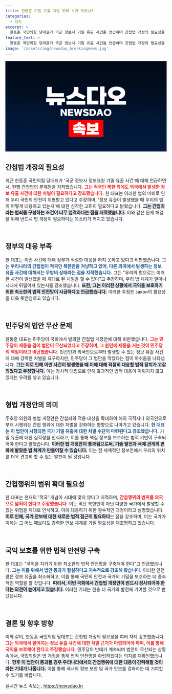 ```yaml
---
title: 한동훈 기밀 유출 처벌 못해 누가 막았나?
categories:
  - 정치
excerpt: >
  한동훈 국민의힘 당대표가 국군 정보사 기밀 유출 사건을 언급하며 간첩법 개정의 필요성을 강하게 주장했다. 그는 중국 국적 동포의 기밀 유출, 간첩죄로 처벌해야 한다며 민주당의 방해를 비난했다.
feature_text: >
  한동훈 국민의힘 당대표가 국군 정보사 기밀 유출 사건을 언급하며 간첩법 개정의 필요성을 강하게 주장했다. 그는 중국 국적 동포의 기밀 유출, 간첩죄로 처벌해야 한다며 민주당의 방해를 비난했다.
image: '/assets/img/newsdao_breakingnews.jpg'
---
```


<p><img src="/assets/img/newsdao_breakingnews.jpg" alt="pcversion 속보" /></p>

<h2 data-ke-size="size26">간첩법 개정의 필요성</h2>

<p data-ke-size="size16">최근 한동훈 국민의힘 당대표가 '국군 정보사 정보요원 기밀 유출 사건'에 대해 언급하면서, 현행 간첩법의 문제점을 지적했습니다. <b><span style="color: #ee2323;">그는 적국인 북한 외에도 외국에서 발생한 정보 유출 사건에 대한 처벌이 필요하다고 강조했습니다.</span></b> 한 대표는 이러한 법의 미비로 인해 우리 국민의 안전이 위협받고 있다고 주장하며, '정보 유출이 발생했을 때 우리의 법이 어떻게 대응하고 있는지'에 대한 심각한 고민이 필요하다고 밝혔습니다. <b><span style="background-color: #21538527;">그는 간첩죄라는 범죄를 구성하는 조건이 너무 엄격하다는 점을 지적했습니다.</span></b> 이와 같은 문제 해결을 위해 반드시 법 개정이 필요하다는 목소리가 커지고 있습니다.</p>

<p data-ke-size="size16">&nbsp;</p>

<h2 data-ke-size="size26">정부의 대응 부족</h2>

<p data-ke-size="size16">한 대표는 이번 사건에 대해 정부가 적절한 대응을 하지 못하고 있다고 비판했습니다. <b><span style="color: #1a5490;">그는 우리나라의 간첩법이 적국인 북한만을 겨냥하고 있어, 다른 외국에서 발생하는 정보 유출 사건에 대해서는 무방비 상태라는 점을 지적했습니다.</span></b> 그는 "우리의 법으로는 이러한 사건이 발생했을 때 제대로 된 처벌을 할 수 없다"고 주장하며, 우리 법 체계가 얼마나 시대에 뒤떨어져 있는지를 강조했습니다. <b><span style="background-color: #21538527;">또한, 그는 이러한 상황에서 국익을 보호하기 위한 최소한의 법적 안전망이 시급하다고 언급했습니다.</span></b> 이러한 주장은 закон의 필요성을 더욱 뒷받침하고 있습니다.</p>

<p data-ke-size="size16">&nbsp;</p>

<h2 data-ke-size="size26">민주당의 법안 무산 문제</h2>

<p data-ke-size="size16">한동훈 대표는 민주당이 국회에서 발의한 간첩법 개정안에 대해 비판했습니다. <b><span style="color: #ee2323;">그는 민주당이 제동을 걸어 법안이 무산되었다고 주장하며, 그 원인에 제동을 거는 것이 민주당의 책임이라고 비난했습니다.</span></b> 민간인과 외국인으로부터 발생할 수 있는 정보 유출 사건에 대해 강력한 처벌을 요구하지만, 민주당이 그 법안을 막았다는 점이 아쉬움을 나타냅니다. <b><span style="background-color: #21538527;">그는 이로 인해 이번 사건이 발생했을 때 이에 대해 적절히 대응할 법적 장치가 고갈되었다고 주장합니다.</span></b> 이는 정치적 대립으로 인해 효과적인 법적 대응이 이뤄지지 않고 있다는 우려를 낳고 있습니다.</p>

<p data-ke-size="size16">&nbsp;</p>

<h2 data-ke-size="size26">형법 개정안의 의미</h2>

<p data-ke-size="size16">주호영 의원의 형법 개정안은 간첩죄의 적용 대상을 확대하여 해외 국적자나 외국인으로부터 시행되는 간첩 행위에 대한 처벌을 강화하는 방향으로 나아가고 있습니다. <b><span style="color: #1a5490;">한 대표는 이 법안이 시행되면 국가 기밀 유출에 대한 처벌 수단이 마련된다고 강조했습니다.</span></b> 기밀 유출에 대한 심각성을 인식하고, 이를 통해 핵심 정보를 보호하는 법적 기반이 구축되어야 한다고 말했습니다. <b><span style="background-color: #21538527;">이러한 법 개정안이 통과됨으로써, 기술 발전과 국제 관계의 변화에 발맞춘 법 체계가 만들어질 수 있습니다.</span></b> 이는 전 세계적인 정보전에서 우리의 위치를 더욱 견고히 할 수 있는 발판이 될 것입니다.</p>

<p data-ke-size="size16">&nbsp;</p>

<h2 data-ke-size="size26">간첩행위의 범위 확대 필요성</h2>

<p data-ke-size="size16">한 대표는 현재의 '적국' 개념이 시대에 맞지 않다고 지적하며, <b><span style="color: #ee2323;">간첩행위의 범위를 외국으로 넓혀야 한다고 주장했습니다.</span></b> 이는 비단 북한만이 아닌 다양한 국가에서 발생할 수 있는 위협을 제대로 인식하고, 이에 대응하기 위한 필수적인 과정이라고 설명했습니다. <b><span style="background-color: #21538527;">이로 인해, 국가 안보에 대한 새로운 법적 접근이 필요하다</span></b>는 점을 강조하며, 이는 국가가 이제는 그 어느 때보다도 강력한 안보 체계를 가질 필요성을 재조명하고 있습니다.</p>

<p data-ke-size="size16">&nbsp;</p>

<h2 data-ke-size="size26">국익 보호를 위한 법적 안전망 구축</h2>

<p data-ke-size="size16">한 대표는 "국익을 지키기 위한 최소한의 법적 안전망을 구축해야 한다"고 언급했습니다. <b><span style="color: #1a5490;">그는 이를 위해서 법안 통과가 절실하다고 지속적으로 강조해 왔습니다.</span></b> 이러한 안전망은 정보 유출을 최소화하고, 이를 통해 국민의 안전과 국가의 기밀을 보호하는 데 중추적인 역할을 할 것입니다. <b><span style="background-color: #21538527;">따라서, 이번 국회에서 간첩법 개정안이 반드시 성사되어야 한다는 의견이 높아지고 있습니다.</span></b> 이러한 기대는 한층 더 국가의 발전에 기여할 것으로 판단됩니다.</p>

<p data-ke-size="size16">&nbsp;</p>

<h2 data-ke-size="size26">결론 및 향후 방향</h2>

<p data-ke-size="size16">이와 같이, 한동훈 국민의힘 당대표는 간첩법 개정의 필요성을 여러 차례 강조했습니다. <b><span style="color: #ee2323;">그는 외국에서 벌어지는 정보 유출 사건에 대한 처벌 근거가 마련되어야 하며, 이를 통해 국익을 보호해야 한다고 주장했습니다.</span></b> 민주당의 반대가 계속되며 법안이 무산되는 상황 속에서, 국민의힘은 법 개정을 통해 법적 안전망을 확립하겠다는 의지를 재확인했습니다. <b><span style="background-color: #21538527;">향후 이 법안이 통과될 경우 우리나라에서의 간첩행위에 대한 대응이 강력해질 것이라는 기대가 나옵니다.</span></b> 이를 통해 국내의 정보 보안 및 국가 안보를 강화하는 데 기여할 수 있기를 바랍니다.</p>
실시간 뉴스 속보는, <a href="https://newsdao.kr" rel="dofollow">https://newsdao.kr</a>


